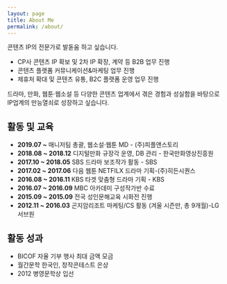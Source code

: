 ```yaml
---
layout: page
title: About Me
permalink: /about/
---
```

콘텐츠 IP의 전문가로 발돋움 하고 싶습니다.

- CP사 콘텐츠 IP 확보 및 2차 IP 확장, 계약 등 B2B 업무 진행
- 콘텐츠 플랫폼 커뮤니케이션&마케팅 업무 진행
- 제휴처 확대 및 콘텐츠 유통, B2C 플랫폼 운영 업무 진행

드라마, 만화, 웹툰·웹소설 등 다양한 콘텐츠 업계에서 겪은 경험과
성실함을 바탕으로 IP업계의 만능열쇠로 성장하고 싶습니다.


## 활동 및 교육

* **2019.07 ~** 매니저팀 총괄, 웹소설·웹툰 MD - (주)피플앤스토리
* **2018.08 ~ 2018.12** 디지털만화 규장각 운영, DB 관리 - 한국만화영상진흥원
* **2017.10 ~ 2018.05** SBS 드라마 보조작가 활동 - SBS
* **2017.02 ~ 2017.06** 다음 웹툰 NETFILX 드라마 기획-(주)히든시퀀스
* **2016.08 ~ 2016.11** KBS 타겟 맞춤형 드라마 기획 - KBS
* **2016.07 ~ 2016.09** MBC 아카데미 구성작가반 수료
* **2015.09 ~ 2015.09** 전국 성인문해교육 시화전 진행
* **2012.11 ~ 2016.03** 곤지암리조트 마케팅/CS 활동 (겨울 시즌만, 총 9개월)-LG 서브원

## 활동 성과

- BICOF 자율 기부 행사 최대 금액 모금
- 월간문학 한국인, 창작콘테스트 은상
- 2012 병영문학상 입선
